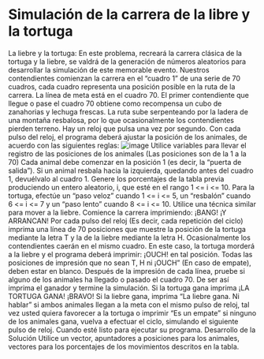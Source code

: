 # Simulación de la carrera de la libre y la tortuga
La liebre y la tortuga: En este problema, recreará la carrera clásica de la tortuga
y la liebre, se valdrá de la generación de números aleatorios para desarrollar la
simulación de este memorable evento.
Nuestros contendientes comienzan la carrera en el “cuadro 1” de una serie de
70 cuadros, cada cuadro representa una posición posible en la ruta de la carrera. La línea de meta está en el cuadro 70. El primer contendiente que llegue
o pase el cuadro 70 obtiene como recompensa un cubo de zanahorias y lechuga frescas. La ruta sube serpenteando por la ladera de una montaña resbalosa, por lo que ocasionalmente los contendientes pierden terreno.
Hay un reloj que pulsa una vez por segundo. Con cada pulso del reloj, el programa deberá ajustar la posición de los animales, de acuerdo con las siguientes
reglas:
![image](https://user-images.githubusercontent.com/63917946/167915202-30100c74-c800-4fe8-bc8f-6f434c95ba86.png)
Utilice variables para llevar el registro de las posiciones de los animales (Las posiciones son de la 1 a la 70) Cada animal debe comenzar en la posición 1 (es
decir, la “puerta de salida”). Si un animal resbala hacia la izquierda, quedando
antes del cuadro 1, devuélvalo al cuadro 1.
Genere los porcentajes de la tabla previa produciendo un entero aleatorio, i,
que esté en el rango 1 <= i <= 10. Para la tortuga, efectúe un “paso veloz”
cuando 1 <= i <= 5, un “resbalón” cuando 6 <= i <= 7 y un “paso lento” cuando
8 <= i <= 10. Utilice una técnica similar para mover a la liebre.
Comience la carrera imprimiendo:
¡BANG!
¡Y ARRANCAN!
Por cada pulso del reloj (Es decir, cada repetición del ciclo) imprima una línea
de 70 posiciones que muestre la posición de la tortuga mediante la letra T y la
de la liebre mediante la letra H. Ocasionalmente los contendientes caerán en
el mismo cuadro. En
este caso, la tortuga morderá a la liebre y el programa deberá imprimir: ¡OUCH!
en tal posición. Todas las posiciones de impresión que no sean T, H ni ¡OUCH”
(En caso de empate), deben estar en blanco.
Después de la impresión de cada línea, pruebe si alguno de los animales ha
llegado o pasado el cuadro 70. De ser así imprima el ganador y termine la simulación. Si la tortuga gana imprima ¡LA TORTUGA GANA! ¡BRAVO! Si la liebre
gana, imprima “La liebre gana. Ni hablar” si ambos animales llegan a la meta
con el mismo pulso de reloj, tal vez usted quiera favorecer a la tortuga o imprimir
“Es un empate” si ninguno de los animales gana, vuelva a efectuar el ciclo,
simulando el siguiente pulso de reloj. Cuando esté listo para ejecutar su programa.
Desarrollo de la Solución
Utilice un vector, apuntadores a posiciones para los animales, vectores
para los porcentajes de los movimientos descritos en la tabla.
